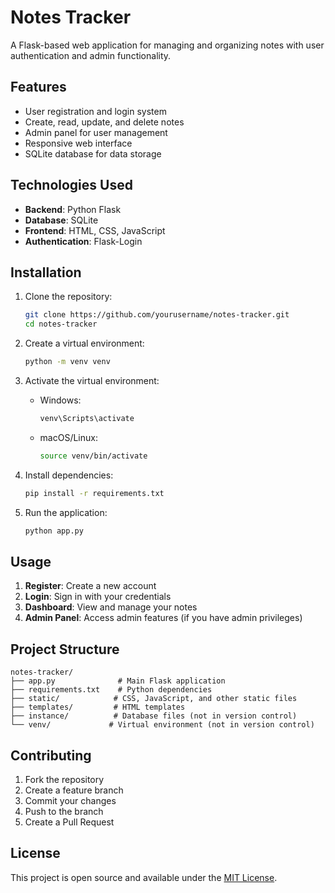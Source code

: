 # Notes Tracker

A Flask-based web application for managing and organizing notes with user authentication and admin functionality.

## Features

- User registration and login system
- Create, read, update, and delete notes
- Admin panel for user management
- Responsive web interface
- SQLite database for data storage

## Technologies Used

- **Backend**: Python Flask
- **Database**: SQLite
- **Frontend**: HTML, CSS, JavaScript
- **Authentication**: Flask-Login

## Installation

1. Clone the repository:
   ```bash
   git clone https://github.com/yourusername/notes-tracker.git
   cd notes-tracker
   ```

2. Create a virtual environment:
   ```bash
   python -m venv venv
   ```

3. Activate the virtual environment:
   - Windows:
     ```bash
     venv\Scripts\activate
     ```
   - macOS/Linux:
     ```bash
     source venv/bin/activate
     ```

4. Install dependencies:
   ```bash
   pip install -r requirements.txt
   ```

5. Run the application:
   ```bash
   python app.py
   ```


## Usage

1. **Register**: Create a new account
2. **Login**: Sign in with your credentials
3. **Dashboard**: View and manage your notes
4. **Admin Panel**: Access admin features (if you have admin privileges)

## Project Structure

```
notes-tracker/
├── app.py              # Main Flask application
├── requirements.txt    # Python dependencies
├── static/            # CSS, JavaScript, and other static files
├── templates/         # HTML templates
├── instance/          # Database files (not in version control)
└── venv/             # Virtual environment (not in version control)
```

## Contributing

1. Fork the repository
2. Create a feature branch
3. Commit your changes
4. Push to the branch
5. Create a Pull Request

## License

This project is open source and available under the [MIT License](LICENSE).
